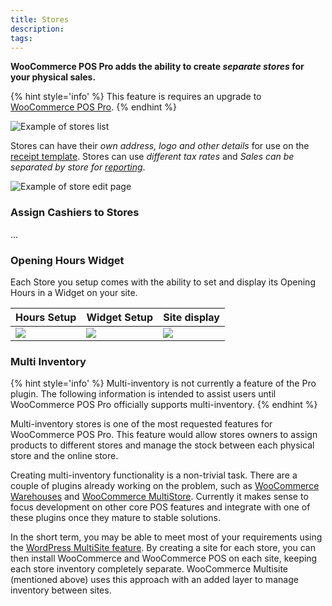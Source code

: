 ```yaml
---
title: Stores
description:  
tags: 
---
```


**WooCommerce POS Pro adds the ability to create *separate stores* for your physical sales.** 

{% hint style='info' %}
This feature is requires an upgrade to [WooCommerce POS Pro](http://wcpos.com/pro).
{% endhint %}


![Example of stores list](http://wcpos.com/wp-content/uploads/2016/08/stores-page.png "Example of stores list")


Stores can have their *own address, logo and other details* for use on the [receipt template](receipts.html). 
Stores can use *different tax rates* and *Sales can be separated by store for [reporting](reports.html#sales-by-store)*.

![Example of store edit page](http://wcpos.com/wp-content/uploads/2016/08/edit-store-page.png "Example of store edit page")

### Assign Cashiers to Stores

...

### Opening Hours Widget

Each Store you setup comes with the ability to set and display its Opening Hours in a Widget on your site.

Hours Setup | Widget Setup | Site display
----------- | ------------ | ------------
![](https://s3.amazonaws.com/wcpos/screenshots/Edit_Store__Localhost__WordPress_2016-12-18_19-20-22.png) | ![](https://s3.amazonaws.com/wcpos/screenshots/Widgets__Localhost__WordPress_2016-12-18_19-19-13.png) | ![](https://s3.amazonaws.com/wcpos/screenshots/Localhost__Just_another_WordPress_site_2016-12-18_19-17-48.png)

### Multi Inventory

{% hint style='info' %}
Multi-inventory is not currently a feature of the Pro plugin. 
The following information is intended to assist users until WooCommerce POS Pro officially supports multi-inventory.
{% endhint %}

Multi-inventory stores is one of the most requested features for WooCommerce POS Pro. 
This feature would allow stores owners to assign products to different stores and manage the stock between each physical store and the online store. 

Creating multi-inventory functionality is a non-trivial task. 
There are a couple of plugins already working on the problem, such as [WooCommerce Warehouses](https://codecanyon.net/item/woocommerce-warehouses/13087646) and [WooCommerce MultiStore](http://woomultistore.com/).
Currently it makes sense to focus development on other core POS features and integrate with one of these plugins once they mature to stable solutions.

In the short term, you may be able to meet most of your requirements using the [WordPress MultiSite feature](https://codex.wordpress.org/Create_A_Network). 
By creating a site for each store, you can then install WooCommerce and WooCommerce POS on each site, keeping each store inventory completely separate. 
WooCommerce Multisite (mentioned above) uses this approach with an added layer to manage inventory between sites.